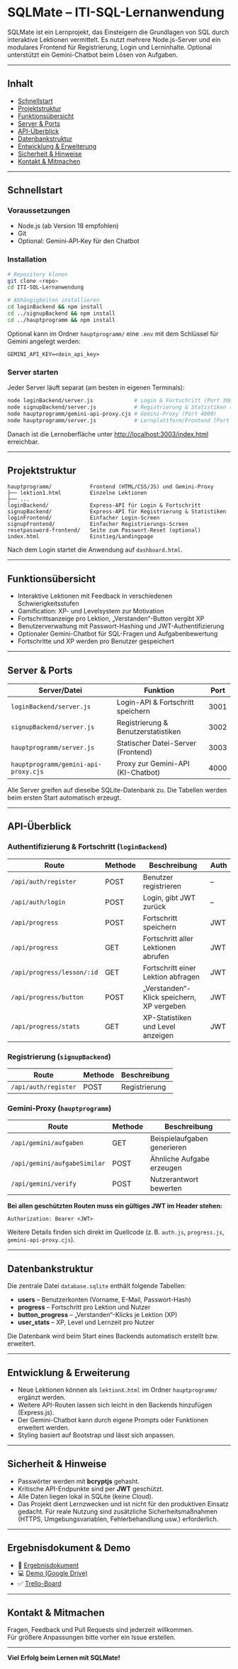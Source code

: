 
# SQLMate – ITI-SQL-Lernanwendung

SQLMate ist ein Lernprojekt, das Einsteigern die Grundlagen von SQL durch interaktive Lektionen vermittelt. Es nutzt mehrere Node.js-Server und ein modulares Frontend für Registrierung, Login und Lerninhalte. Optional unterstützt ein Gemini-Chatbot beim Lösen von Aufgaben.

---

## Inhalt

- [Schnellstart](#schnellstart)
- [Projektstruktur](#projektstruktur)
- [Funktionsübersicht](#funktionsübersicht)
- [Server & Ports](#server--ports)
- [API-Überblick](#api-überblick)
- [Datenbankstruktur](#datenbankstruktur)
- [Entwicklung & Erweiterung](#entwicklung--erweiterung)
- [Sicherheit & Hinweise](#sicherheit--hinweise)
- [Kontakt & Mitmachen](#kontakt--mitmachen)

---

## Schnellstart

### Voraussetzungen

- Node.js (ab Version 18 empfohlen)
- Git
- Optional: Gemini‑API‑Key für den Chatbot

### Installation

```bash
# Repository klonen
git clone <repo>
cd ITI-SQL-Lernanwendung

# Abhängigkeiten installieren
cd loginBackend && npm install
cd ../signupBackend && npm install
cd ../hauptprogramm && npm install
```

Optional kann im Ordner `hauptprogramm/` eine `.env` mit dem Schlüssel für Gemini angelegt werden:

```env
GEMINI_API_KEY=<dein_api_key>
```

### Server starten

Jeder Server läuft separat (am besten in eigenen Terminals):

```bash
node loginBackend/server.js             # Login & Fortschritt (Port 3001)
node signupBackend/server.js            # Registrierung & Statistiken (Port 3002)
node hauptprogramm/gemini-api-proxy.cjs # Gemini-Proxy (Port 4000)
node hauptprogramm/server.js            # Lernplattform/Frontend (Port 3003)
```

Danach ist die Lernoberfläche unter [http://localhost:3003/index.html](http://localhost:3003/index.html) erreichbar.

---

## Projektstruktur

```text
hauptprogramm/            Frontend (HTML/CSS/JS) und Gemini-Proxy
├── lektion1.html         Einzelne Lektionen
├── ...
loginBackend/             Express-API für Login & Fortschritt
signupBackend/            Express-API für Registrierung & Statistiken
loginFrontend/            Einfacher Login-Screen
signupFrontend/           Einfacher Registrierungs-Screen
resetpassword-frontend/   Seite zum Passwort-Reset (optional)
index.html                Einstieg/Landingpage
```

Nach dem Login startet die Anwendung auf `dashboard.html`.

---

## Funktionsübersicht

- Interaktive Lektionen mit Feedback in verschiedenen Schwierigkeitsstufen
- Gamification: XP- und Levelsystem zur Motivation
- Fortschrittsanzeige pro Lektion, „Verstanden“-Button vergibt XP
- Benutzerverwaltung mit Passwort-Hashing und JWT-Authentifizierung
- Optionaler Gemini-Chatbot für SQL-Fragen und Aufgabenbewertung
- Fortschritte und XP werden pro Benutzer gespeichert

---

## Server & Ports

| Server/Datei                         | Funktion                                    | Port |
| ------------------------------------- | ------------------------------------------- | ---- |
| `loginBackend/server.js`              | Login-API & Fortschritt speichern           | 3001 |
| `signupBackend/server.js`             | Registrierung & Benutzerstatistiken         | 3002 |
| `hauptprogramm/server.js`             | Statischer Datei-Server (Frontend)          | 3003 |
| `hauptprogramm/gemini-api-proxy.cjs`  | Proxy zur Gemini-API (KI-Chatbot)           | 4000 |

Alle Server greifen auf dieselbe SQLite-Datenbank zu. Die Tabellen werden beim ersten Start automatisch erzeugt.

---

## API-Überblick

### Authentifizierung & Fortschritt (`loginBackend`)

| Route                       | Methode | Beschreibung                              | Auth |
| --------------------------- | ------- | ----------------------------------------- | ---- |
| `/api/auth/register`        | POST    | Benutzer registrieren                     | –    |
| `/api/auth/login`           | POST    | Login, gibt JWT zurück                    | –    |
| `/api/progress`             | POST    | Fortschritt speichern                     | JWT  |
| `/api/progress`             | GET     | Fortschritt aller Lektionen abrufen       | JWT  |
| `/api/progress/lesson/:id`  | GET     | Fortschritt einer Lektion abfragen        | JWT  |
| `/api/progress/button`      | POST    | „Verstanden“-Klick speichern, XP vergeben | JWT  |
| `/api/progress/stats`       | GET     | XP-Statistiken und Level anzeigen         | JWT  |

### Registrierung (`signupBackend`)

| Route                | Methode | Beschreibung         |
| -------------------- | ------- | -------------------- |
| `/api/auth/register` | POST    | Registrierung        |

### Gemini-Proxy (`hauptprogramm`)

| Route                        | Methode | Beschreibung                        |
| ---------------------------- | ------- | ----------------------------------- |
| `/api/gemini/aufgaben`       | GET     | Beispielaufgaben generieren         |
| `/api/gemini/aufgabeSimilar` | POST    | Ähnliche Aufgabe erzeugen           |
| `/api/gemini/verify`         | POST    | Nutzerantwort bewerten              |

**Bei allen geschützten Routen muss ein gültiges JWT im Header stehen:**

```text
Authorization: Bearer <JWT>
```

Weitere Details finden sich direkt im Quellcode (z. B. `auth.js`, `progress.js`, `gemini-api-proxy.cjs`).

---

## Datenbankstruktur

Die zentrale Datei `database.sqlite` enthält folgende Tabellen:

- **users** – Benutzerkonten (Vorname, E-Mail, Passwort-Hash)
- **progress** – Fortschritt pro Lektion und Nutzer
- **button_progress** – „Verstanden“-Klicks je Lektion (XP)
- **user_stats** – XP, Level und Lernzeit pro Nutzer

Die Datenbank wird beim Start eines Backends automatisch erstellt bzw. erweitert.

---

## Entwicklung & Erweiterung

- Neue Lektionen können als `lektionX.html` im Ordner `hauptprogramm/` ergänzt werden.
- Weitere API-Routen lassen sich leicht in den Backends hinzufügen (Express.js).
- Der Gemini-Chatbot kann durch eigene Prompts oder Funktionen erweitert werden.
- Styling basiert auf Bootstrap und lässt sich anpassen.

---

## Sicherheit & Hinweise

- Passwörter werden mit **bcryptjs** gehasht.
- Kritische API-Endpunkte sind per **JWT** geschützt.
- Alle Daten liegen lokal in SQLite (keine Cloud).
- Das Projekt dient Lernzwecken und ist nicht für den produktiven Einsatz gedacht. Für reale Nutzung sind zusätzliche Sicherheitsmaßnahmen (HTTPS, Umgebungsvariablen, Fehlerbehandlung usw.) erforderlich.

---

## Ergebnisdokument & Demo

- 📄 [Ergebnisdokument](https://docs.google.com/document/d/1B0CD3XWEBWirhIFr7kks6f8AIOGfFL1U_Gu8SeI1HJ8/edit?tab=t.0)
- 💻 [Demo (Google Drive)](https://drive.google.com/drive/folders/18tev1JQWrA7TwJA_CR6Cyu-5UBUYnYQ4)
- ✅ [Trello-Board](https://trello.com/b/86cnwcJZ/sql-lernanwendung)

---

## Kontakt & Mitmachen

Fragen, Feedback und Pull Requests sind jederzeit willkommen.  
Für größere Anpassungen bitte vorher ein Issue erstellen.

---

**Viel Erfolg beim Lernen mit SQLMate!**
